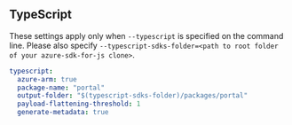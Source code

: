 ## TypeScript

These settings apply only when `--typescript` is specified on the command line.
Please also specify `--typescript-sdks-folder=<path to root folder of your azure-sdk-for-js clone>`.

```yaml $(typescript)
typescript:
  azure-arm: true
  package-name: "portal"
  output-folder: "$(typescript-sdks-folder)/packages/portal"
  payload-flattening-threshold: 1
  generate-metadata: true
```
